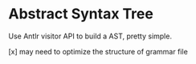 # Abstract Syntax Tree
Use Antlr visitor API to build a AST, pretty simple.

[x] may need to optimize the structure of grammar file